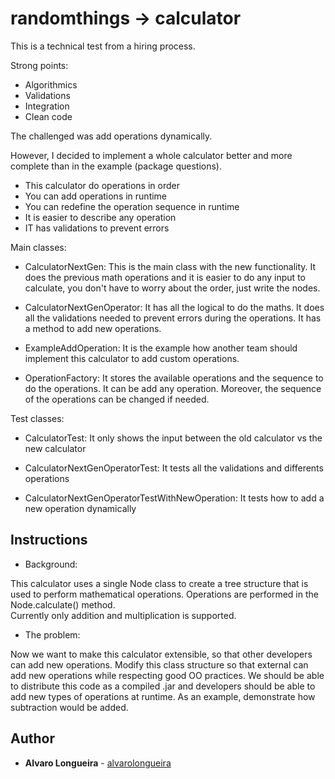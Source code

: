 # randomthings -> calculator
This is a technical test from a hiring process.

Strong points: 
* Algorithmics
* Validations
* Integration
* Clean code

The challenged was add operations dynamically.

However, I decided to implement a whole calculator better and more complete than in the example (package questions).
* This calculator do operations in order
* You can add operations in runtime
* You can redefine the operation sequence in runtime
* It is easier to describe any operation
* IT has validations to prevent errors
 

Main classes:

* CalculatorNextGen: This is the main class with the new functionality. 
It does the previous math operations and it is easier to do any input to calculate, 
you don't have to worry about the order, just write the nodes.

* CalculatorNextGenOperator: It has all the logical to do the maths. 
It does all the validations needed to prevent errors during the operations.
It has a method to add new operations.

* ExampleAddOperation: It is the example how another team should implement this calculator to add custom operations.

* OperationFactory: It stores the available operations and the sequence to do the operations. 
It can be add any operation. 
Moreover, the sequence of the operations can be changed if needed.


Test classes:

* CalculatorTest: It only shows the input between the old calculator vs the new calculator 

* CalculatorNextGenOperatorTest: It tests all the validations and differents operations

* CalculatorNextGenOperatorTestWithNewOperation: It tests how to add a new operation dynamically


## Instructions
* Background:

This calculator uses a single Node class to create a tree structure that is used to perform mathematical operations. 
Operations are performed in the Node.calculate() method.  
Currently only addition and multiplication is supported.

* The problem:

Now we want to make this calculator extensible, so that other developers can add new operations.
Modify this class structure so that external can add new operations while respecting good OO practices.
We should be able to distribute this code as a compiled .jar and developers should be able to add new types of operations at runtime. 
As an example, demonstrate how subtraction would be added.
    
## Author
* **Alvaro Longueira** - [alvarolongueira](https://github.com/alvarolongueira)


